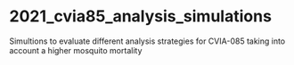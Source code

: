 # 2021_cvia85_analysis_simulations

Simultions to evaluate different analysis strategies for CVIA-085 taking into account a higher mosquito mortality
